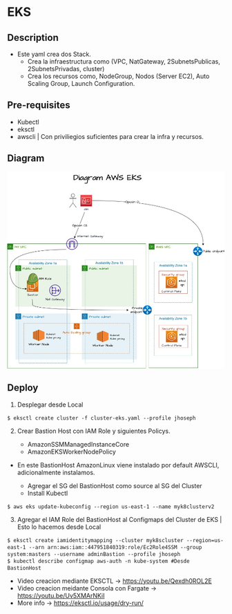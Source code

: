 # EKS

## Description

- Este yaml crea dos Stack.
  - Crea la infraestructura como (VPC, NatGateway, 2SubnetsPublicas, 2SubnetsPrivadas, cluster)
  - Crea los recursos como, NodeGroup, Nodos (Server EC2), Auto Scaling Group, Launch Configuration.

## Pre-requisites

- Kubectl
- eksctl
- awscli | Con priviliegios suficientes para crear la infra y recursos.

## Diagram

![](./img/DiagramEKS.jpeg)

## Deploy

1. Desplegar desde Local

```console
$ eksctl create cluster -f cluster-eks.yaml --profile jhoseph
```

2. Crear Bastion Host con IAM Role y siguientes Policys.

    - AmazonSSMManagedInstanceCore
    - AmazonEKSWorkerNodePolicy

- En este BastionHost AmazonLinux viene instalado por default AWSCLI, adicionalmente instalamos.

    - Agregar el SG del BastionHost como source al SG del Cluster
    - Install Kubectl

```console
$ aws eks update-kubeconfig --region us-east-1 --name myk8clusterv2
```

3. Agregar el IAM Role del BastionHost al Configmaps del Cluster de EKS | Esto lo hacemos desde Local

```console
$ eksctl create iamidentitymapping --cluster myk8scluster --region=us-east-1 --arn arn:aws:iam::447951840319:role/Ec2Role4SSM --group system:masters --username adminBastion --profile jhoseph
$ kubectl describe configmap aws-auth -n kube-system #Desde BastionHost
```

- Video creacion mediante EKSCTL -> <https://youtu.be/Qexdh0ROL2E>
- Video creacion meidante Consola con Fargate -> <https://youtu.be/Uv5XMArNKiI>
- More info -> <https://eksctl.io/usage/dry-run/>
